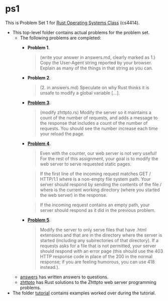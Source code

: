 ps1
===

This is Problem Set 1 for [Rust Operating Systems Class](http://rust-class.org/pages/ps1.html) (cs4414).

- This top-level folder contains actual problems for the problem set.
    - The following problems are completed:
        - **Problem 1**. 
            
            > (write your answer in answers.md, clearly marked as 1.)
            > Copy the User-Agent string reported by your browser. Explain as many
            > of the things in that string as you can. 
        - **Problem 2**. 
            
            > (2. in answers.md) Speculate on why Rust thinks it is
            > unsafe to modify a global variable [...]. 
        - [**Problem 3**](joiner.rs). 
            
            > (modify zhttpto.rs) Modify the server so it maintains a count of
            > the number of requests, and adds a message to the response that
            > includes a count of the number of requests. You should see the
            > number increase each time your reload the page.
        - [**Problem 4**](https://github.com/nathantypanski/ps1/blob/37cf4f6df7cb237efaf57660e7bfbd2189c489d9/zhttpto.rs).

            > Even with the counter, our web server is not very useful! For the
            > rest of this assignment, your goal is to modify the web server to
            > serve requested static pages.

            > If the first line of the incoming request matches GET /<path>
            > HTTP/1.1 where <path> is a non-empty file system path. Your
            > server should respond by sending the contents of the file
            > <cwd>/<path> where <cwd> is the current working directory (where
            > you started the web server) in the response.

            > If the incoming request contains an empty path, your server
            > should respond as it did in the previous problem.
        - [**Problem 5**](https://github.com/nathantypanski/ps1/blob/901f514e9909b548443a834e9abbee0a2bf54d6e/zhttpto.rs).

            > Modify the server to only serve files that have .html extensions
            > and that are in the directory where the server is started
            > (including any subirectories of that directory). If a requests
            > asks for a file that is not permitted, your server should respond
            > with an error page (this should use the 403 HTTP response code in
            > place of the 200 in the normal response; if you are feeling
            > humorous, you can use 418 instead.).
    - [answers](answers.md) has written answers to questions.
    - [zhttpto](zhttpto.rs) has Rust solutions to the Zhttpto web server 
      programming problems.
- The folder [tutorial](tutorial) contains examples worked over during the tutorial.

